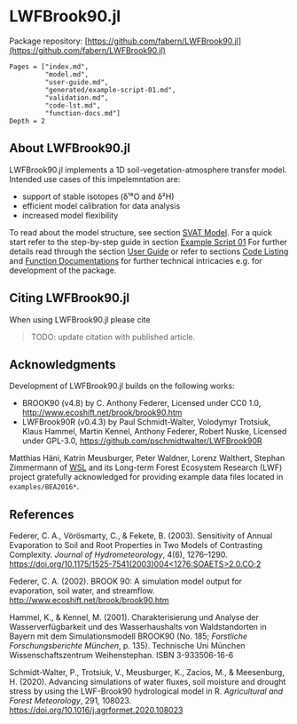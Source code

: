 # LWFBrook90.jl
Package repository: [https://github.com/fabern/LWFBrook90.jl](https://github.com/fabern/LWFBrook90.jl)

```@contents
Pages = ["index.md",
         "model.md",
         "user-guide.md",
         "generated/example-script-01.md",
         "validation.md",
         "code-lst.md",
         "function-docs.md"]
Depth = 2
```


## About LWFBrook90.jl
LWFBrook90.jl implements a 1D soil-vegetation-atmosphere transfer model.
Intended use cases of this impelemntation are:
- support of stable isotopes (δ¹⁸O and δ²H)
- efficient model calibration for data analysis
- increased model flexibility

To read about the model structure, see section [SVAT Model](@ref).
For a quick start refer to the step-by-step guide in section [Example Script 01](@ref)
For further details read through the section [User Guide](@ref) or refer to sections [Code Listing](@ref) and [Function Documentations](@ref) for further technical intricacies e.g. for development of the package.



## Citing LWFBrook90.jl
When using LWFBrook90.jl please cite <!-- [Bernhard et al. (2024)](http://dx.doi.org/10.5194/egusphere-egu2020-17975) -->
>TODO: update citation with published article.



## Acknowledgments
Development of LWFBrook90.jl builds on the following works:
- BROOK90 (v4.8) by C. Anthony Federer, Licensed under CC0 1.0, http://www.ecoshift.net/brook/brook90.htm
- LWFBrook90R (v0.4.3) by Paul Schmidt-Walter, Volodymyr Trotsiuk, Klaus Hammel, Martin Kennel, Anthony Federer, Robert Nuske, Licensed under GPL-3.0, https://github.com/pschmidtwalter/LWFBrook90R

Matthias Häni, Katrin Meusburger, Peter Waldner, Lorenz Walthert, Stephan Zimmermann of [WSL](http://www.wsl.ch) and its Long-term Forest Ecosystem Research (LWF) project gratefully acknowledged for providing example data files located in `examples/BEA2016*`.


## References
Federer, C. A., Vörösmarty, C., & Fekete, B. (2003). Sensitivity of Annual Evaporation to Soil and Root Properties in Two Models of Contrasting Complexity. *Journal of Hydrometeorology*, 4(6), 1276–1290. [https://doi.org/10.1175/1525-7541(2003)004<1276:SOAETS>2.0.CO;2](https://doi.org/10.1175/1525-7541(2003)004<1276:SOAETS>2.0.CO;2)

Federer, C. A. (2002). BROOK 90: A simulation model output for evaporation, soil water, and streamflow. http://www.ecoshift.net/brook/brook90.htm

Hammel, K., & Kennel, M. (2001). Charakterisierung und Analyse der Wasserverfügbarkeit und des Wasserhaushalts von Waldstandorten in Bayern mit dem Simulationsmodell BROOK90 (No. 185; *Forstliche Forschungsberichte München*, p. 135). Technische Uni München Wissenschaftszentrum Weihenstephan. ISBN 3-933506-16-6

Schmidt-Walter, P., Trotsiuk, V., Meusburger, K., Zacios, M., & Meesenburg, H. (2020). Advancing simulations of water fluxes, soil moisture and drought stress by using the LWF-Brook90 hydrological model in R. *Agricultural and Forest Meteorology*, 291, 108023. https://doi.org/10.1016/j.agrformet.2020.108023